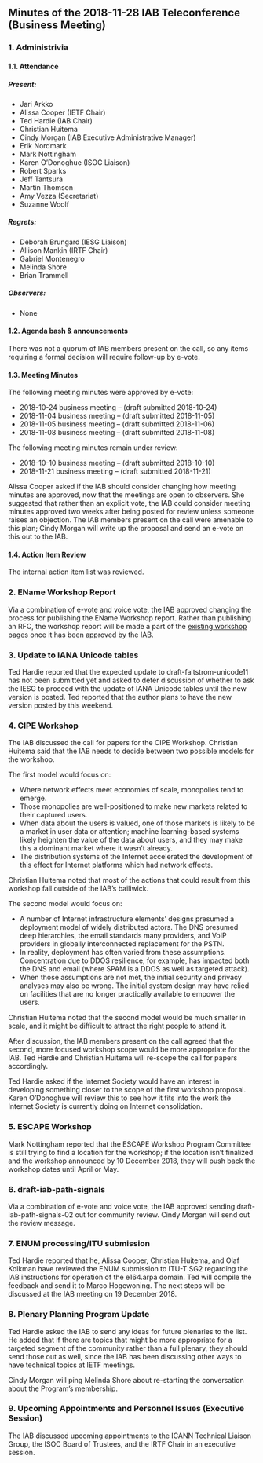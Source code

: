 
Minutes of the 2018-11-28 IAB Teleconference (Business Meeting)
---------------------------------------------------------------


### 1. Administrivia


#### 1.1. Attendance


##### Present:


* Jari Arkko
* Alissa Cooper (IETF Chair)
* Ted Hardie (IAB Chair)
* Christian Huitema
* Cindy Morgan (IAB Executive Administrative Manager)
* Erik Nordmark
* Mark Nottingham
* Karen O’Donoghue (ISOC Liaison)
* Robert Sparks
* Jeff Tantsura
* Martin Thomson
* Amy Vezza (Secretariat)
* Suzanne Woolf


##### Regrets:


* Deborah Brungard (IESG Liaison)
* Allison Mankin (IRTF Chair)
* Gabriel Montenegro
* Melinda Shore
* Brian Trammell


##### Observers:


* None


#### 1.2. Agenda bash & announcements


There was not a quorum of IAB members present on the call, so any items requiring a formal decision will require follow-up by e-vote.


#### 1.3. Meeting Minutes


The following meeting minutes were approved by e-vote:


* 2018-10-24 business meeting – (draft submitted 2018-10-24)
* 2018-11-04 business meeting – (draft submitted 2018-11-05)
* 2018-11-05 business meeting – (draft submitted 2018-11-06)
* 2018-11-08 business meeting – (draft submitted 2018-11-08)


The following meeting minutes remain under review:


* 2018-10-10 business meeting – (draft submitted 2018-10-10)
* 2018-11-21 business meeting – (draft submitted 2018-11-21)


Alissa Cooper asked if the IAB should consider changing how meeting minutes are approved, now that the meetings are open to observers. She suggested that rather than an explicit vote, the IAB could consider meeting minutes approved two weeks after being posted for review unless someone raises an objection. The IAB members present on the call were amenable to this plan; Cindy Morgan will write up the proposal and send an e-vote on this out to the IAB.


#### 1.4. Action Item Review


The internal action item list was reviewed.


### 2. EName Workshop Report


Via a combination of e-vote and voice vote, the IAB approved changing the process for publishing the EName Workshop report. Rather than publishing an RFC, the workshop report will be made a part of the [existing workshop pages](https://www.iab.org/activities/workshops/explicit-internet-naming-systems-ename/) once it has been approved by the IAB.


### 3. Update to IANA Unicode tables


Ted Hardie reported that the expected update to draft-faltstrom-unicode11 has not been submitted yet and asked to defer discussion of whether to ask the IESG to proceed with the update of IANA Unicode tables until the new version is posted. Ted reported that the author plans to have the new version posted by this weekend.


### 4. CIPE Workshop


The IAB discussed the call for papers for the CIPE Workshop. Christian Huitema said that the IAB needs to decide between two possible models for the workshop.


The first model would focus on:


* Where network effects meet economies of scale, monopolies tend to emerge.
* Those monopolies are well-positioned to make new markets related to their captured users.
* When data about the users is valued, one of those markets is likely to be a market in user data or attention; machine learning-based systems likely heighten the value of the data about users, and they may make this a dominant market where it wasn’t already.
* The distribution systems of the Internet accelerated the development of this effect for Internet platforms which had network effects.


Christian Huitema noted that most of the actions that could result from this workshop fall outside of the IAB’s bailiwick.


The second model would focus on:


* A number of Internet infrastructure elements’ designs presumed a deployment model of widely distributed actors. The DNS presumed deep hierarchies, the email standards many providers, and VoIP providers in globally interconnected replacement for the PSTN.
* In reality, deployment has often varied from these assumptions. Concentration due to DDOS resilience, for example, has impacted both the DNS and email (where SPAM is a DDOS as well as targeted attack).
* When those assumptions are not met, the initial security and privacy analyses may also be wrong. The initial system design may have relied on facilities that are no longer practically available to empower the users.


Christian Huitema noted that the second model would be much smaller in scale, and it might be difficult to attract the right people to attend it.


After discussion, the IAB members present on the call agreed that the second, more focused workshop scope would be more appropriate for the IAB. Ted Hardie and Christian Huitema will re-scope the call for papers accordingly.


Ted Hardie asked if the Internet Society would have an interest in developing something closer to the scope of the first workshop proposal. Karen O’Donoghue will review this to see how it fits into the work the Internet Society is currently doing on Internet consolidation.


### 5. ESCAPE Workshop


Mark Nottingham reported that the ESCAPE Workshop Program Committee is still trying to find a location for the workshop; if the location isn’t finalized and the workshop announced by 10 December 2018, they will push back the workshop dates until April or May.


### 6. draft-iab-path-signals


Via a combination of e-vote and voice vote, the IAB approved sending draft-iab-path-signals-02 out for community review. Cindy Morgan will send out the review message.


### 7. ENUM processing/ITU submission


Ted Hardie reported that he, Alissa Cooper, Christian Huitema, and Olaf Kolkman have reviewed the ENUM submission to ITU-T SG2 regarding the IAB instructions for operation of the e164.arpa domain. Ted will compile the feedback and send it to Marco Hogewoning. The next steps will be discussed at the IAB meeting on 19 December 2018.


### 8. Plenary Planning Program Update


Ted Hardie asked the IAB to send any ideas for future plenaries to the list. He added that if there are topics that might be more appropriate for a targeted segment of the community rather than a full plenary, they should send those out as well, since the IAB has been discussing other ways to have technical topics at IETF meetings.


Cindy Morgan will ping Melinda Shore about re-starting the conversation about the Program’s membership.


### 9. Upcoming Appointments and Personnel Issues (Executive Session)


The IAB discussed upcoming appointments to the ICANN Technical Liaison Group, the ISOC Board of Trustees, and the IRTF Chair in an executive session.


